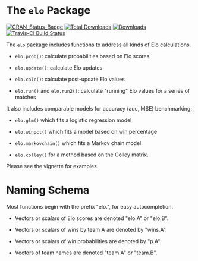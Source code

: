# The `elo` Package

[![CRAN_Status_Badge](http://www.r-pkg.org/badges/version/elo)](https://cran.r-project.org/package=elo)
[![Total Downloads](http://cranlogs.r-pkg.org/badges/grand-total/elo)](https://cran.r-project.org/package=elo)
[![Downloads](http://cranlogs.r-pkg.org/badges/elo)](https://cran.r-project.org/package=elo)
[![Travis-CI Build Status](https://travis-ci.org/eheinzen/elo.svg?branch=master)](https://travis-ci.org/eheinzen/elo)

The `elo` package includes functions to address all kinds of Elo calculations.

- `elo.prob()`: calculate probabilities based on Elo scores

- `elo.update()`: calculate Elo updates

- `elo.calc()`: calculate post-update Elo values

- `elo.run()` and `elo.run2()`: calculate "running" Elo values for a series of matches

It also includes comparable models for accuracy (auc, MSE) benchmarking:

- `elo.glm()` which fits a logistic regression model

- `elo.winpct()` which fits a model based on win percentage

- `elo.markovchain()` which fits a Markov chain model

- `elo.colley()` for a method based on the Colley matrix.

Please see the vignette for examples.

# Naming Schema

Most functions begin with the prefix "elo.", for easy autocompletion.

- Vectors or scalars of Elo scores are denoted "elo.A" or "elo.B".

- Vectors or scalars of wins by team A are denoted by "wins.A".

- Vectors or scalars of win probabilities are denoted by "p.A".

- Vectors of team names are denoted "team.A" or "team.B".
